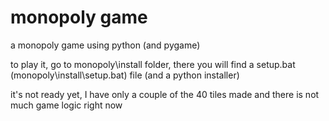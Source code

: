 # monopoly game
a monopoly game using python (and pygame)

to play it, go to monopoly\install folder, there you will find a setup.bat (monopoly\install\setup.bat) file (and a python installer) 

it's not ready yet, I have only a couple of the 40 tiles made and there is not much game logic right now
